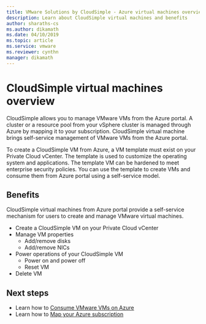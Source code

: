 ```yaml
---
title: VMware Solutions by CloudSimple - Azure virtual machines overview 
description: Learn about CloudSimple virtual machines and benefits 
author: sharaths-cs 
ms.author: dikamath 
ms.date: 04/10/2019
ms.topic: article 
ms.service: vmware 
ms.reviewer: cynthn 
manager: dikamath 
---
```

# CloudSimple virtual machines overview

CloudSimple allows you to manage VMware VMs from the Azure portal.  A cluster or a resource pool from your vSphere cluster is managed through Azure by mapping it to your subscription.  CloudSimple virtual machine brings self-service management of VMware VMs from the Azure portal.  

To create a CloudSimple VM from Azure, a VM template must exist on your Private Cloud vCenter.  The template is used to customize the operating system and applications.  The template VM can be hardened to meet enterprise security policies.  You can use the template to create VMs and consume them from Azure portal using a self-service model.

## Benefits

CloudSimple virtual machines from Azure portal provide a self-service mechanism for users to create and manage VMware virtual machines.

* Create a CloudSimple VM on your Private Cloud vCenter
* Manage VM properties
  * Add/remove disks
  * Add/remove NICs
* Power operations of your CloudSimple VM
  * Power on and power off
  * Reset VM
* Delete VM

## Next steps

* Learn how to [Consume VMware VMs on Azure](quick-create-vmware-vm.md)
* Learn how to [Map your Azure subscription](https://docs.azure.cloudsimple.com/azuresubscriptionmapping/)